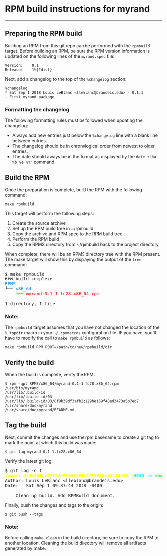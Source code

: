 # RPM build instructions for myrand

---

## Preparing the RPM build
Building an RPM from this git repo can be performed with the `rpmbuild` target.
Before building an RPM, be sure the RPM version information is updated on the following lines of the `myrand.spec` file:

```
Version:	0.1
Release:	1%{?dist}
```

Next, add a changelog to the top of the `%changelog` section:
```
%changelog
* Sat Sep 1 2018 Louis LeBlanc <lleblanc@brandeis.edu> - 0.1.1
- First myrand package
```

### Formatting the changelog
The following formatting rules must be followed when updating the changelog:  
* Always add new entries just below the `%changelog` line with a blank line between entries.  
* The changelog should be in chronological order from newest to older entries.  
* The date should aways be in the format as displayed by the `date +"%a %b %e %Y"` command.  

## Build the RPM
Once the preparation is complete, build the RPM with the following command:

```
make rpmbuild
```
This target will perform the following steps:
1. Create the source archive
2. Set up the RPM build tree in ~/rpmbuild
3. Copy the archive and RPM spec to the RPM build tree
4. Perform the RPM build
5. Copy the RPMS directory from ~/rpmbuild back to the project directory

When complete, there will be an RPMS directory tree with the RPM present. The make target will show this by displaying the output of the `tree` command:

<pre>
$ make rpmbuild
RPM build complete
<font color="#0087FF">RPMS</font>
└── <font color="#0087FF">x86_64</font>
    └── <font color="#FF0000">myrand-0.1-1.fc28.x86_64.rpm</font>

1 directory, 1 file
</pre>

### Note:
The `rpmbuild` target assumes that you have not changed the location of the `%_topdir` macro in your `~/.rpmmacros` configuration file.  IF you have, you'll have to modify the call to `make rpmbuild` as follows:
```
make rpmbuild RPM_ROOT=/path/to/new/rpmbuild/dir
```

## Verify the build
When the build is complete, verify the RPM:
```
$ rpm -qpl RPMS/x86_64/myrand-0.1-1.fc28.x86_64.rpm
/usr/bin/myrand
/usr/lib/.build-id
/usr/lib/.build-id/03
/usr/lib/.build-id/03/8f8b39df3afb22129be159f48ad3473a5b7ed7
/usr/share/doc/myrand
/usr/share/doc/myrand/README.md
```

## Tag the build
Next, commit the changes and use the rpm basename to create a git tag to mark the point at which this build was made:
```
$ git tag myrand-0.1-1.fc28.x86_64
```
Verify the latest git log:
<pre>$ git log -n 1
<font color="#FFFF00"><b>commit d44e351cc41f04203053291e273983bc711f2359 (</b></font><font color="#00FFFF"><b>HEAD -&gt; </b></font><font color="#00FF00"><b>master</b></font><font color="#FFFF00"><b>, tag: myrand-0.1-1.fc28.x86_64)</b></font>
Author: Louis LeBlanc &lt;lleblanc@brandeis.edu&gt;
Date:   Sat Sep 1 09:37:44 2018 -0400

    Clean up build. Add RPMBuild document.
</pre>

Finally, push the changes and tags to the origin:
```
$ git push --tags
```

### Note:
Before calling `make clean` in the build directory, be sure to copy the RPM to another location.  Cleaning the build directory will remove all artifacts generated by make.

